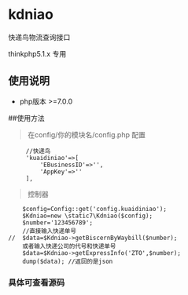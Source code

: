 # kdniao
快递鸟物流查询接口

thinkphp5.1.x 专用

## 使用说明

* php版本 >=7.0.0

##使用方法
> 在config/你的模块名/config.php 配置
```
     //快递鸟
     'kuaidiniao'=>[
         'EBusinessID'=>'',
         'AppKey'=>''
     ],
```
>控制器
```
    $config=Config::get('config.kuaidiniao');
    $Kdniao=new \static7\Kdniao($config);
    $number='123456789';
    //直接输入快递单号
//  $data=$Kdniao->getBiscernByWaybill($number);
    或者输入快递公司的代号和快递单号
    $data=$Kdniao->getExpressInfo('ZTO',$number);
    dump($data); //返回的是json
```
### 具体可查看源码  
